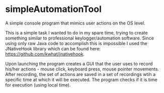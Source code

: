 # simpleAutomationTool
A simple console program that mimics user actions on the OS level.

This is a simple task I wanted to do in my spare time, trying to create something similar to professional keylogger/automation software. Since using only raw Java code to accomplish this is impossible I used the JNativeHook library which can be found here: https://github.com/kwhat/jnativehook.

Upon launching the program creates a GUI that the user uses to record his/her actions - mouse click, keyboard press, mouse pointer movements. After recording, the set of actions are saved in a set of recordings wtih a specific time at which it will be executed. The program checks if it is time for execution (using local time).

